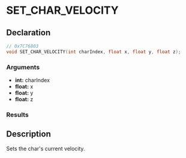 # SET_CHAR_VELOCITY

## Declaration
```cpp
// 0x7C76803
void SET_CHAR_VELOCITY(int charIndex, float x, float y, float z);
```

### Arguments
- **int:** charIndex
- **float:** x
- **float:** y
- **float:** z

### Results

## Description
Sets the char's current velocity.